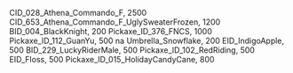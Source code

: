 CID_028_Athena_Commando_F, 2500
CID_653_Athena_Commando_F_UglySweaterFrozen, 1200
BID_004_BlackKnight, 200
Pickaxe_ID_376_FNCS, 1000
Pickaxe_ID_112_GuanYu, 500
na
Umbrella_Snowflake, 200
EID_IndigoApple, 500
BID_229_LuckyRiderMale, 500
Pickaxe_ID_102_RedRiding, 500
EID_Floss, 500
Pickaxe_ID_015_HolidayCandyCane, 800
